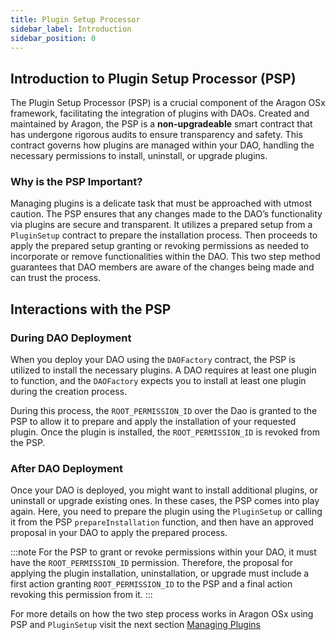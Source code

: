 ```yaml
---
title: Plugin Setup Processor
sidebar_label: Introduction
sidebar_position: 0
---
```


## Introduction to Plugin Setup Processor (PSP)

The Plugin Setup Processor (PSP) is a crucial component of the Aragon OSx framework, facilitating the integration of plugins with DAOs. Created and maintained by Aragon, the PSP is a **non-upgradeable** smart contract that has undergone rigorous audits to ensure transparency and safety. This contract governs how plugins are managed within your DAO, handling the necessary permissions to install, uninstall, or upgrade plugins.

### Why is the PSP Important?

Managing plugins is a delicate task that must be approached with utmost caution. The PSP ensures that any changes made to the DAO’s functionality via plugins are secure and transparent. It utilizes a prepared setup from a `PluginSetup` contract to prepare the installation process. Then proceeds to apply the prepared setup granting or revoking permissions as needed to incorporate or remove functionalities within the DAO.
This two step method guarantees that DAO members are aware of the changes being made and can trust the process.

## Interactions with the PSP

### During DAO Deployment

When you deploy your DAO using the `DAOFactory` contract, the PSP is utilized to install the necessary plugins. A DAO requires at least one plugin to function, and the `DAOFactory` expects you to install at least one plugin during the creation process.

During this process, the `ROOT_PERMISSION_ID` over the Dao is granted to the PSP to allow it to prepare and apply the installation of your requested plugin. Once the plugin is installed, the `ROOT_PERMISSION_ID` is revoked from the PSP.

### After DAO Deployment

Once your DAO is deployed, you might want to install additional plugins, or uninstall or upgrade existing ones. In these cases, the PSP comes into play again. Here, you need to prepare the plugin using the `PluginSetup` or calling it from the PSP `prepareInstallation` function, and then have an approved proposal in your DAO to apply the prepared process.

:::note
For the PSP to grant or revoke permissions within your DAO, it must have the `ROOT_PERMISSION_ID` permission. Therefore, the proposal for applying the plugin installation, uninstallation, or upgrade must include a first action granting `ROOT_PERMISSION_ID` to the PSP and a final action revoking this permission from it.
:::

For more details on how the two step process works in Aragon OSx using PSP and `PluginSetup` visit the next section [Managing Plugins](./managing-plugins.md)

